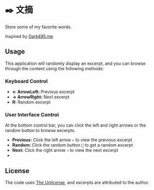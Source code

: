 # ✒️ 文摘
Store some of my favorite words.

Inspired by [Dark495.me](https://dark495.me)

## Usage
This application will randomly display an excerpt, and you can browse through the content using the following methods:

### Keyboard Control
- **← ArrowLeft:** Previous excerpt
- **→ ArrowRight:** Next excerpt
- **R:** Random excerpt

### User Interface Control
At the bottom control bar, you can click the left and right arrows or the random button to browse excerpts.
- **Previous:** Click the left arrow `←` to view the previous excerpt
- **Random:** Click the random button `🔄` to get a random excerpt
- **Next:** Click the right arrow `→` to view the next excerpt
- 
## License
The code uses [The Unlicense](https://choosealicense.com/licenses/unlicense/), and excerpts are attributed to the author.
